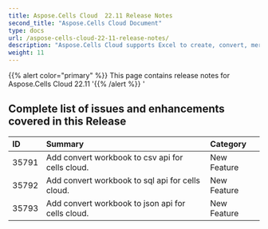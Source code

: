 ```yaml
---
title: Aspose.Cells Cloud  22.11 Release Notes
second_title: "Aspose.Cells Cloud Document"
type: docs
url: /aspose-cells-cloud-22-11-release-notes/
description: "Aspose.Cells Cloud supports Excel to create, convert, merge, split, protected, inner object operation, and so on."
weight: 11
---
```


{{% alert color="primary" %}} 
This page contains release notes for Aspose.Cells Cloud 22.11
'{{% /alert %}} '
## **Complete list of issues and enhancements covered in this Release**

|**ID**|**Summary**|**Category**|
| :- | :- | :- |
| 35791 | Add convert workbook to csv api for cells cloud. | New Feature
| 35792 | Add convert workbook to sql api for cells cloud. | New Feature
| 35793 | Add convert workbook to json api for cells cloud. | New Feature
